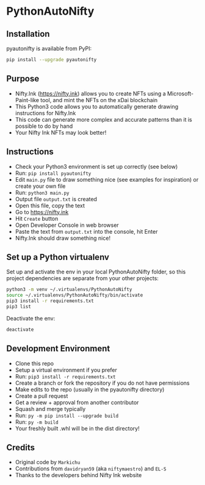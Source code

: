 # PythonAutoNifty

## Installation

pyautonifty is available from PyPI:

``` sh
pip install --upgrade pyautonifty
```

## Purpose
- Nifty.Ink (https://nifty.ink) allows you to create NFTs using a Microsoft-Paint-like tool, and mint the NFTs on the xDai blockchain
- This Python3 code allows you to automatically generate drawing instructions for Nifty.Ink
- This code can generate more complex and accurate patterns than it is possible to do by hand
- Your Nifty Ink NFTs may look better!

## Instructions
- Check your Python3 environment is set up correctly (see below)
- Run: `pip install pyautonifty`
- Edit `main.py` file to draw something nice (see examples for inspiration) or create your own file
- Run: `python3 main.py`
- Output file `output.txt` is created
- Open this file, copy the text
- Go to https://nifty.ink
- Hit `Create` button
- Open Developer Console in web browser
- Paste the text from `output.txt` into the console, hit Enter
- Nifty.Ink should draw something nice!

## Set up a Python virtualenv

Set up and activate the env in your local PythonAutoNifty folder, so this project dependencies are separate from your other projects:

``` sh
python3 -m venv ~/.virtualenvs/PythonAutoNifty
source ~/.virtualenvs/PythonAutoNifty/bin/activate
pip3 install -r requirements.txt
pip3 list
```

Deactivate the env:

``` sh
deactivate
```

## Development Environment
- Clone this repo
- Setup a virtual environment if you prefer
- Run: `pip3 install -r requirements.txt`
- Create a branch or fork the repository if you do not have permissions
- Make edits to the repo (usually in the pyautonifty directory)
- Create a pull request
- Get a review + approval from another contributor
- Squash and merge typically
- Run: `py -m pip install --upgrade build`
- Run: `py -m build`
- Your freshly built .whl will be in the dist directory!

## Credits
- Original code by `Markichu`
- Contributions from `davidryan59` (aka `niftymaestro`) and `EL-S`
- Thanks to the developers behind Nifty Ink website
